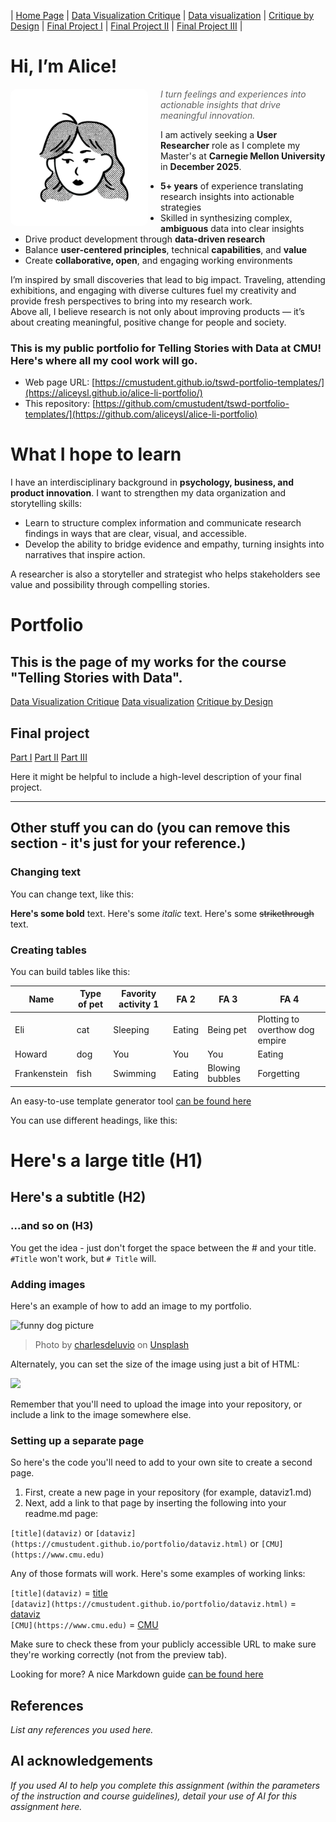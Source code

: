 | [Home Page](https://cmustudent.github.io/tswd-portfolio-templates/) | [Data Visualization Critique](DV-critique-1) | [Data visualization](DV-1) | [Critique by Design](critique-by-design) | [Final Project I](final-project-part-one) | [Final Project II](final-project-part-two) | [Final Project III](final-project-part-three) |

<h1>Hi, I’m Alice!</h1>
<img src="my-notion-face-portrait.png" alt="Alice portrait" width="220" align="left" style="margin-right: 20px; border-radius: 10px;">

> *I turn feelings and experiences into actionable insights that drive meaningful innovation.*

I am actively seeking a **User Researcher** role as I complete my Master's at **Carnegie Mellon University** in **December 2025**.
- **5+ years** of experience translating research insights into actionable strategies  
- Skilled in synthesizing complex, **ambiguous** data into clear insights  
- Drive product development through **data-driven research**  
- Balance **user-centered principles**, technical **capabilities**, and **value**  
- Create **collaborative, open**, and engaging working environments  

I’m inspired by small discoveries that lead to big impact. Traveling, attending exhibitions, and engaging with diverse cultures fuel my creativity and provide fresh perspectives to bring into my research work.  
Above all, I believe research is not only about improving products — it’s about creating meaningful, positive change for people and society.

### This is my public portfolio for Telling Stories with Data at CMU!  Here's where all my cool work will go.
- Web page URL: [https://cmustudent.github.io/tswd-portfolio-templates/](https://aliceysl.github.io/alice-li-portfolio/)
- This repository: [https://github.com/cmustudent/tswd-portfolio-templates/](https://github.com/aliceysl/alice-li-portfolio)

# What I hope to learn
I have an interdisciplinary background in **psychology, business, and product innovation**. I want to strengthen my data organization and storytelling skills:

- Learn to structure complex information and communicate research findings in ways that are clear, visual, and accessible.
- Develop the ability to bridge evidence and empathy, turning insights into narratives that inspire action.

A researcher is also a storyteller and strategist who helps stakeholders see value and possibility through compelling stories. 


# Portfolio 

## This is the page of my works for the course "Telling Stories with Data".
[Data Visualization Critique](DV-critique-1)
[Data visualization](DV-1)
[Critique by Design](critique-by-design)


## Final project
[Part I](final-project-part-one)
[Part II](final-project-part-two)
[Part III](final-project-part-three)

Here it might be helpful to include a high-level description of your final project. 


---
## Other stuff you can do (you can remove this section - it's just for your reference.)

### Changing text

You can change text, like this: 

**Here's some bold** text.  Here's some *italic* text. Here's some ~~strikethrough~~ text. 

### Creating tables

You can build tables like this: 

| Name         | Type of pet | Favority activity 1 | FA 2   | FA 3            | FA 4                                |
|--------------|-------------|---------------------|--------|-----------------|-------------------------------------|
| Eli          | cat         | Sleeping            | Eating | Being pet       | Plotting to overthow dog empire     |
| Howard       | dog         | You                 | You    | You             | Eating                              |
| Frankenstein | fish        | Swimming            | Eating | Blowing bubbles | Forgetting                          |

An easy-to-use template generator tool [can be found here](https://www.tablesgenerator.com/markdown_tables)

You can use different headings, like this: 

# Here's a large title (H1)
## Here's a subtitle (H2)
### ...and so on (H3)
You get the idea - just don't forget the space between the # and your title.  `#Title` won't work, but `# Title` will. 

### Adding images

Here's an example of how to add an image to my portfolio.  

![funny dog picture](funny-dog-unsplash.jpg)
> Photo by <a href="https://unsplash.com/pt-br/@charlesdeluvio?utm_source=unsplash&utm_medium=referral&utm_content=creditCopyText">charlesdeluvio</a> on <a href="https://unsplash.com/photos/K4mSJ7kc0As?utm_source=unsplash&utm_medium=referral&utm_content=creditCopyText">Unsplash</a>
  

Alternately, you can set the size of the image using just a bit of HTML: 

<img src="funny-dog-unsplash.jpg" width="200"/>

Remember that you'll need to upload the image into your repository, or include a link to the image somewhere else.  

### Setting up a separate page

So here's the code you'll need to add to your own site to create a second page. 

1. First, create a new page in your repository (for example, dataviz1.md)
2. Next, add a link to that page by inserting the following into your readme.md page:

`[title](dataviz)` or `[dataviz](https://cmustudent.github.io/portfolio/dataviz.html)` or `[CMU](https://www.cmu.edu)`

Any of those formats will work. Here's some examples of working links: 

`[title](dataviz)` = [title](dataviz)  
`[dataviz](https://cmustudent.github.io/portfolio/dataviz.html)` = [dataviz](https://cmustudent.github.io/portfolio/dataviz.html)  
`[CMU](https://www.cmu.edu)` = [CMU](https://www.cmu.edu)   

Make sure to check these from your publicly accessible URL to make sure they're working correctly (not from the preview tab). 

Looking for more?  A nice Markdown guide [can be found here](https://www.markdownguide.org/cheat-sheet/)

## References
_List any references you used here._

## AI acknowledgements
_If you used AI to help you complete this assignment (within the parameters of the instruction and course guidelines), detail your use of AI for this assignment here._

